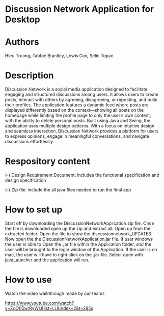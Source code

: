 # Discussion Network Application for Desktop
# Authors 
Hieu Truong, Tabbie Brantley, Lewis Cox, Selin Topac
# Description 
Discussion Network is a social media application designed to facilitate engaging and structured discussions among users. It allows users to create posts, interact with others by agreeing, disagreeing, or reposting, and build their profiles. The application features a dynamic feed where posts are displayed differently based on the context—showing all posts on the homepage while limiting the profile page to only the user’s own content, with the ability to delete personal posts. Built using Java and Swing, the application uses multiple design patterns. With a focus on intuitive design and seamless interaction, Discussion Network provides a platform for users to express opinions, engage in meaningful conversations, and navigate discussions effortlessly.
# Respository content
(-) Design Requirement Document: Includes the functional specification and design specification

(-) Zip file: Include the all java files needed to run the final app
# How to set up
Start off by downloading the DiscussionNetworkApplication.zip file. Once the file is downloaded open up the zip and extract all. Open up from the extracted folder. Open the file to show the discussionnetwork_UPDATE3. Now open the the DiscussionNetworkApplication.jar file. If user windows the user is able to Open the .jar file within the Application folder, and the user will be brought to the login window of the Application. If the user is on mac, the user will have to right click on the .jar file. Select open with javaLauncher and the application will run.
# How to use
Watch the video walkthrough made by our teams

https://www.youtube.com/watch?v=ZoO05wrRyWs&list=LL&index=2&t=295s 

